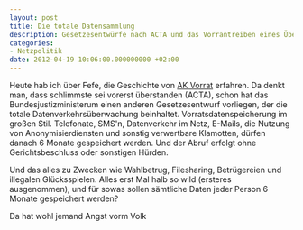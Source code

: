 ```yaml
---
layout: post
title: Die totale Datensammlung
description: Gesetzesentwürfe nach ACTA und das Vorrantreiben eines Überwachungsstaates
categories:
- Netzpolitik
date: 2012-04-19 10:06:00.000000000 +02:00
---
```

Heute hab ich über Fefe, die Geschichte von [AK Vorrat](https://www.vorratsdatenspeicherung.de/content/view/574/1/lang,de/) erfahren. Da denkt man, dass schlimmste sei vorerst überstanden (ACTA), schon hat das Bundesjustizministerum einen anderen Gesetzesentwurf vorliegen, der die totale Datenverkehrsüberwachung beinhaltet. Vorratsdatenspeicherung im großen Stil. Telefonate, SMS'n, Datenverkehr im Netz, E-Mails, die Nutzung von Anonymisierdiensten und sonstig verwertbare Klamotten, dürfen danach 6 Monate gespeichert werden. Und der Abruf erfolgt ohne Gerichtsbeschluss oder sonstigen Hürden.

Und das alles zu Zwecken wie Wahlbetrug, Filesharing, Betrügereien und illegalen Glücksspielen. Alles erst Mal halb so wild (ersteres ausgenommen), und für sowas sollen sämtliche Daten jeder Person 6 Monate gespeichert werden?

Da hat wohl jemand Angst vorm Volk
